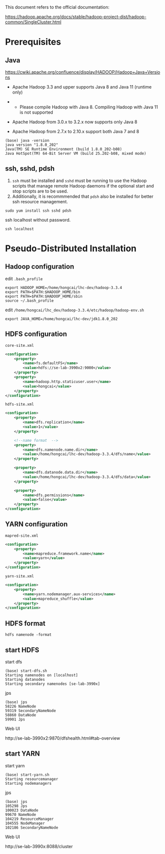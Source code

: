 This document refers to the official documentation:

https://hadoop.apache.org/docs/stable/hadoop-project-dist/hadoop-common/SingleCluster.html

# Prerequisites

## Java

https://cwiki.apache.org/confluence/display/HADOOP/Hadoop+Java+Versions

- Apache Hadoop 3.3 and upper supports Java 8 and Java 11 (runtime only)

- - Please compile Hadoop with Java 8. Compiling Hadoop with Java 11 is not supported

- Apache Hadoop from 3.0.x to 3.2.x now supports only Java 8
- Apache Hadoop from 2.7.x to 2.10.x support both Java 7 and 8

```shell
(base) java -version
java version "1.8.0_202"
Java(TM) SE Runtime Environment (build 1.8.0_202-b08)
Java HotSpot(TM) 64-Bit Server VM (build 25.202-b08, mixed mode)
```

## ssh, sshd, pdsh

1. `ssh` must be installed and `sshd` must be running to use the Hadoop scripts that manage remote Hadoop daemons if the optional start and stop scripts are to be used.
2. Additionally, it is recommmended that `pdsh` also be installed for better ssh resource management.

```shell
sudo yum install ssh sshd pdsh
```



ssh localhost without password.

```shell
ssh localhost
```

# Pseudo-Distributed Installation

## Hadoop configuration

edit `.bash_profile`

```shell
export HADOOP_HOME=/home/hongcai/lhc-dev/hadoop-3.3.4
export PATH=$PATH:$HADOOP_HOME/bin
export PATH=$PATH:$HADOOP_HOME/sbin
source ~/.bash_profile
```

edit `/home/hongcai/lhc_dev/hadoop-3.3.4/etc/hadoop/hadoop-env.sh`

```shell
export JAVA_HOME=/home/hongcai/lhc-dev/jdk1.8.0_202
```

## HDFS configuration

`core-site.xml`

```xml
<configuration>
    <property>
        <name>fs.defaultFS</name>
        <value>hdfs://se-lab-3990x2:9000</value>
    </property>
    <property>
        <name>hadoop.http.staticuser.user</name>
        <value>hongcai</value>
    </property>
</configuration>
```

`hdfs-site.xml`



```xml
<configuration>
    <property>
        <name>dfs.replication</name>
        <value>1</value>
    </property>

    <!--name format  -->
    <property>
        <name>dfs.namenode.name.dir</name>
        <value>/home/hongcai/lhc-dev/hadoop-3.3.4/dfs/name</value>
    </property>

    <property>
        <name>dfs.datanode.data.dir</name>
        <value>/home/hongcai/lhc-dev/hadoop-3.3.4/dfs/data</value>
    </property>

    <property>
        <name>dfs.permissions</name>
        <value>false</value>
    </property>
</configuration>
```



## YARN configuration

`mapred-site.xml`

```xml
<configuration>
    <property>
        <name>mapreduce.framework.name</name>
        <value>yarn</value>
    </property>
</configuration>
```

`yarn-site.xml`

```xml
<configuration>
    <property>
        <name>yarn.nodemanager.aux-services</name>
        <value>mapreduce_shuffle</value>
    </property>
</configuration>
```

## HDFS format

```shell
hdfs namenode -format
```

## start HDFS

start dfs

```shell
(base) start-dfs.sh
Starting namenodes on [localhost]
Starting datanodes
Starting secondary namenodes [se-lab-3990x]
```

jps

```shell
(base) jps
58226 NameNode
59319 SecondaryNameNode
58860 DataNode
59901 Jps
```

Web UI

http://se-lab-3990x2:9870/dfshealth.html#tab-overview

## start YARN

start yarn

```shell
(base) start-yarn.sh
Starting resourcemanager
Starting nodemanagers
```

jps

```shell
(base) jps
105298 Jps
100023 DataNode
99670 NameNode
104219 ResourceManager
104555 NodeManager
102186 SecondaryNameNode
```

Web UI

http://se-lab-3990x:8088/cluster